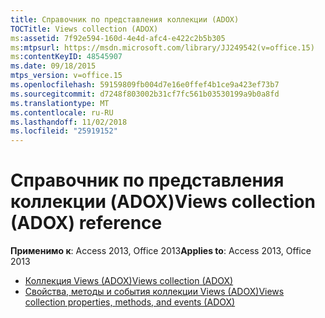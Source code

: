 ```yaml
---
title: Справочник по представления коллекции (ADOX)
TOCTitle: Views collection (ADOX)
ms:assetid: 7f92e594-160d-4e4d-afc4-e422c2b5b305
ms:mtpsurl: https://msdn.microsoft.com/library/JJ249542(v=office.15)
ms:contentKeyID: 48545907
ms.date: 09/18/2015
mtps_version: v=office.15
ms.openlocfilehash: 59159809fb004d7e16e0ffef4b1ce9a423ef73b7
ms.sourcegitcommit: d7248f803002b31cf7fc561b03530199a9b0a8fd
ms.translationtype: MT
ms.contentlocale: ru-RU
ms.lasthandoff: 11/02/2018
ms.locfileid: "25919152"
---
```

# <a name="views-collection-adox-reference"></a><span data-ttu-id="39a61-102">Справочник по представления коллекции (ADOX)</span><span class="sxs-lookup"><span data-stu-id="39a61-102">Views collection (ADOX) reference</span></span>

<span data-ttu-id="39a61-103">**Применимо к**: Access 2013, Office 2013</span><span class="sxs-lookup"><span data-stu-id="39a61-103">**Applies to**: Access 2013, Office 2013</span></span>

- [<span data-ttu-id="39a61-104">Коллекция Views (ADOX)</span><span class="sxs-lookup"><span data-stu-id="39a61-104">Views collection (ADOX)</span></span>](views-collection-adox.md)
- [<span data-ttu-id="39a61-105">Свойства, методы и события коллекции Views (ADOX)</span><span class="sxs-lookup"><span data-stu-id="39a61-105">Views collection properties, methods, and events (ADOX)</span></span>](views-collection-properties-methods-and-events-adox.md)


